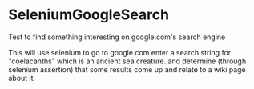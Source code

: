 # SeleniumGoogleSearch
Test to find something interesting on google.com's search engine

This will use selenium to go to google.com
enter a search string for "coelacanths" which is an ancient sea creature.
and determine (through selenium assertion) that some results come up and relate to a wiki page about it.
